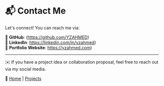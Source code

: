 # 📬 Contact Me

Let's connect! You can reach me via:

📌 **GitHub**: (https://github.com/YZAHMED)  
📌 **LinkedIn**: https://linkedin.com/in/yzahmed)  
📌 **Portfolio Website**: https://yzahmed.com)

---

✉️ If you have a project idea or collaboration proposal, feel free to reach out via my social media.

🔗 [Home](index.md) | [Projects](projects.md)

